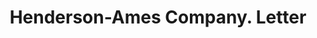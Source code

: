 ---
doi: 10.7916/D80V9QZ9
date_other: '1924'
date_other_textual: '1924'
form: correspondence
genre:
- Letters (correspondence)
name:
- Henderson-Ames Company
object_in_context_url: https://biggert.cul.columbia.edu/items/view/ave_biggert_01809
subject_hierarchical_geographic:
- Kalamazoo, Michigan, United States
subject_name:
- Henderson-Ames Company
title: Henderson-Ames Company. Letter
sort_title: Henderson-Ames Company. Letter
call_number: ave_biggert_01809
coordinates:
- 42.29,-85.58583333333333
pid: ave_biggert_01809
identifiers: ave_biggert_01809
thumbnail: https://derivativo-1.library.columbia.edu/iiif/2/ldpd:490792/full/!256,256/0/native.jpg
permalink: "/biggert/ave_biggert_01809/"
layout: iiif-image-page
---